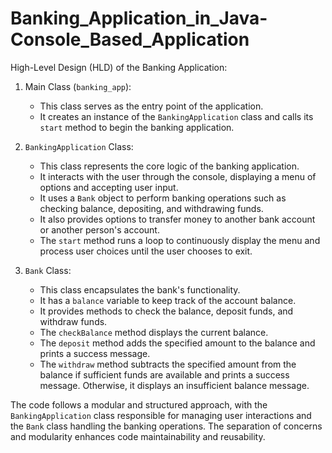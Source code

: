 # Banking_Application_in_Java-Console_Based_Application

High-Level Design (HLD) of the Banking Application:


1. Main Class (`banking_app`):
   - This class serves as the entry point of the application.
   - It creates an instance of the `BankingApplication` class and calls its `start` method to begin the banking application.

2. `BankingApplication` Class:
   - This class represents the core logic of the banking application.
   - It interacts with the user through the console, displaying a menu of options and accepting user input.
   - It uses a `Bank` object to perform banking operations such as checking balance, depositing, and withdrawing funds.
   - It also provides options to transfer money to another bank account or another person's account.
   - The `start` method runs a loop to continuously display the menu and process user choices until the user chooses to exit.

3. `Bank` Class:
   - This class encapsulates the bank's functionality.
   - It has a `balance` variable to keep track of the account balance.
   - It provides methods to check the balance, deposit funds, and withdraw funds.
   - The `checkBalance` method displays the current balance.
   - The `deposit` method adds the specified amount to the balance and prints a success message.
   - The `withdraw` method subtracts the specified amount from the balance if sufficient funds are available and prints a success message. Otherwise, it displays an insufficient balance message.

The code follows a modular and structured approach, with the `BankingApplication` class responsible for managing user interactions and the `Bank` class handling the banking operations. 
The separation of concerns and modularity enhances code maintainability and reusability.

